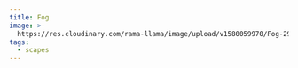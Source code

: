 ```yaml
---
title: Fog
image: >-
  https://res.cloudinary.com/rama-llama/image/upload/v1580059970/Fog-2997_guovv0.jpg
tags:
  - scapes
---
```


